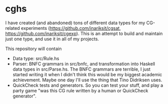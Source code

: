 # cghs

I have created (and abandoned) tons of different data types for my CG-related experiments (https://github.com/inariksit/cgsat, https://github.com/inariksit/cgexp). This is an attempt to build and maintain just one type, and use it in all of my projects.

This repository will contain

* Data type: src/Rule.hs
* Parser: BNFC grammars in src/bnfc, and transformation into Haskell data types in src/Parse.hs. The BNFC grammars are terrible, I just started writing it when I didn't think this would be my biggest academic achievement. Maybe one day I'll use the thing that Tino Didriksen uses.
* QuickCheck tests and generators. So you can test your stuff, and play a party game "was this CG rule written by a human or QuickCheck generator".